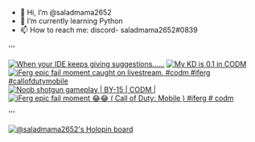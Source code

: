 - 👋 Hi, I’m @saladmama2652
- 🌱 I’m currently learning Python
- 📫 How to reach me: discord- saladmama2652#0839

<!-- BLOG-POST-LIST:START -->
<!-- BLOG-POST-LIST:END -->

'''
<!-- BEGIN YOUTUBE-CARDS -->
[![When your IDE keeps giving suggestions......](https://ytcards.demolab.com/?id=6lmaT9_k6qY&title=When+your+IDE+keeps+giving+suggestions......&lang=en&timestamp=1648913745&background_color=%230d1117&title_color=%23ffffff&stats_color=%23dedede&width=250 "When your IDE keeps giving suggestions......")](https://www.youtube.com/watch?v=6lmaT9_k6qY)
[![My KD is 0.1 in CODM](https://ytcards.demolab.com/?id=Kk4pdNz6NPg&title=My+KD+is+0.1+in+CODM&lang=en&timestamp=1615874536&background_color=%230d1117&title_color=%23ffffff&stats_color=%23dedede&width=250 "My KD is 0.1 in CODM")](https://www.youtube.com/watch?v=Kk4pdNz6NPg)
[![iFerg epic fail moment caught on livestream. #codm #iferg #callofdutymobile](https://ytcards.demolab.com/?id=-WhEpHPGjXE&title=iFerg+epic+fail+moment+caught+on+livestream.+%23codm+%23iferg+%23callofdutymobile&lang=en&timestamp=1611198702&background_color=%230d1117&title_color=%23ffffff&stats_color=%23dedede&width=250 "iFerg epic fail moment caught on livestream. #codm #iferg #callofdutymobile")](https://www.youtube.com/watch?v=-WhEpHPGjXE)
[![Noob shotgun gameplay | BY-15 | CODM |](https://ytcards.demolab.com/?id=qyfyprS0dkw&title=Noob+shotgun+gameplay+%7C+BY-15+%7C+CODM+%7C&lang=en&timestamp=1610524081&background_color=%230d1117&title_color=%23ffffff&stats_color=%23dedede&width=250 "Noob shotgun gameplay | BY-15 | CODM |")](https://www.youtube.com/watch?v=qyfyprS0dkw)
[![iFerg epic fail moment 😂😂 ( Call of Duty: Mobile ) #iferg # codm](https://ytcards.demolab.com/?id=Dxw9HuigwlI&title=iFerg+epic+fail+moment+%F0%9F%98%82%F0%9F%98%82+%28+Call+of+Duty%3A+Mobile+%29+%23iferg+%23+codm&lang=en&timestamp=1605949590&background_color=%230d1117&title_color=%23ffffff&stats_color=%23dedede&width=250 "iFerg epic fail moment 😂😂 ( Call of Duty: Mobile ) #iferg # codm")](https://www.youtube.com/watch?v=Dxw9HuigwlI)
<!-- END YOUTUBE-CARDS -->
'''

[![@saladmama2652's Holopin board](https://holopin.io/api/user/board?user=saladmama2652)](https://holopin.io/@saladmama2652)
